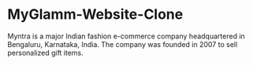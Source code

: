 # MyGlamm-Website-Clone

Myntra is a major Indian fashion e-commerce company headquartered in Bengaluru, Karnataka, India. The company was founded in 2007 to sell personalized gift items.

